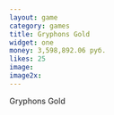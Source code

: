 ```yaml
---
layout: game
category: games
title: Gryphons Gold
widget: one
money: 3,598,892.06 руб.
likes: 25
image: 
image2x: 
---
```


Gryphons Gold
